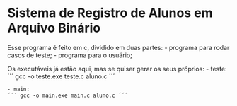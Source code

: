 # Sistema de Registro de Alunos em Arquivo Binário

Esse programa é feito em c, dividido em duas partes:
    - programa para rodar casos de teste;
    - programa para o usuário;

Os executáveis já estão aqui, mas se quiser gerar os seus próprios:
    - teste:
    ´´´ gcc -o teste.exe teste.c aluno.c ´´´

    - main:
    ´´´ gcc -o main.exe main.c aluno.c ´´´
